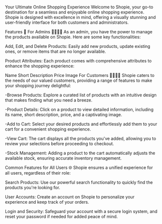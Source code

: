 
Your Ultimate Online Shopping Experience Welcome to Shopie, your go-to destination for a seamless and enjoyable online shopping experience. Shopie is designed with excellence in mind, offering a visually stunning and user-friendly interface for both customers and administrators.

Features 🌟
For Admins 👩‍💼👨‍💼
As an admin, you have the power to manage the products available on Shopie. Here are some key functionalities:

Add, Edit, and Delete Products: Easily add new products, update existing ones, or remove items that are no longer available.

Product Attributes: Each product comes with comprehensive attributes to enhance the shopping experience:

Name
Short Description
Price
Image
For Customers 👩‍💻👨‍💻
Shopie caters to the needs of our valued customers, providing a range of features to make your shopping journey delightful:

-Browse Products: Explore a curated list of products with an intuitive design that makes finding what you need a breeze.

-Product Details: Click on a product to view detailed information, including its name, short description, price, and a  captivating image.

-Add to Cart: Select your desired products and effortlessly add them to your cart for a convenient shopping experience.

-View Cart: The cart displays all the products you've added, allowing you to review your selections before proceeding to checkout.

-Stock Management: Adding a product to the cart automatically adjusts the available stock, ensuring accurate inventory management.

Common Features for All Users 🌐
Shopie ensures a unified experience for all users, regardless of their role:

Search Products: Use our powerful search functionality to quickly find the products you're looking for.

User Accounts: Create an account on Shopie to personalize your experience and keep track of your orders.

Login and Security: Safeguard your account with a secure login system, and reset your password if needed for added peace of mind.
